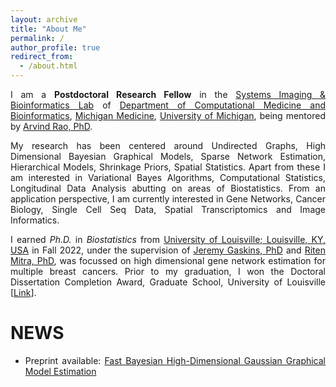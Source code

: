 ```yaml
---
layout: archive
title: "About Me"
permalink: /
author_profile: true
redirect_from: 
  - /about.html
---
```


<span style="text-align: justify"> 

I am a **Postdoctoral Research Fellow**  in the <span style ="color:blue">[Systems Imaging & Bioinformatics Lab](https://sibl.lab.medicine.umich.edu/)</span> of <span style = "color:blue">[Department of Computational Medicine and Bioinformatics](https://medicine.umich.edu/dept/computational-medicine-bioinformatics)</span>,  <span style = "color:blue">[Michigan Medicine](https://www.uofmhealth.org/)</span>, <span style = "color:blue">[University of Michigan](https://umich.edu/)</span>, being mentored by <span style ="color:blue">[Arvind Rao, PhD](https://sph.umich.edu/faculty-profiles/rao-arvind.html)</span>. 

My research has been centered around Undirected Graphs, High Dimensional Bayesian Graphical Models, Sparse Network Estimation, Hierarchical Models, Shrinkage Priors, Spatial Statistics. Apart from these I am interested in Variational Bayes Algorithms, Computational Statistics, Longitudinal Data Analysis abutting on areas of Biostatistics. From an application perspective, I am currently interested in Gene Networks, Cancer Biology, Single Cell Seq Data, Spatial Transcriptomics and Image Informatics.

I earned _Ph.D._ in _Biostatistics_ from <span style ="color:blue">[University of Louisville; Louisville, KY, USA](https://louisville.edu/)</span> in Fall 2022, under the supervision of <span style ="color:blue">[Jeremy Gaskins, PhD](https://louisville.edu/sphis/directory/jeremy-gaskins-phd)</span> and <span style ="color:blue">[Riten Mitra, PhD](https://louisville.edu/sphis/directory/riten-mitra)</span>, was focussed on high dimensional gene network estimation for multiple breast cancers. Prior to my graduation, I won the Doctoral Dissertation Completion Award, Graduate School, University of Louisville [<span style ="color:blue">[Link](https://louisville.edu/graduate/faculty-staff/directors-of-graduate-studies/fall-2018/DoctoralDissertationCompletion.pdf/)</span>]. 

# NEWS

* Preprint available: <span style ="color:blue"> [Fast Bayesian High-Dimensional Gaussian Graphical Model Estimation](https://arxiv.org/abs/2308.02713) </span>
